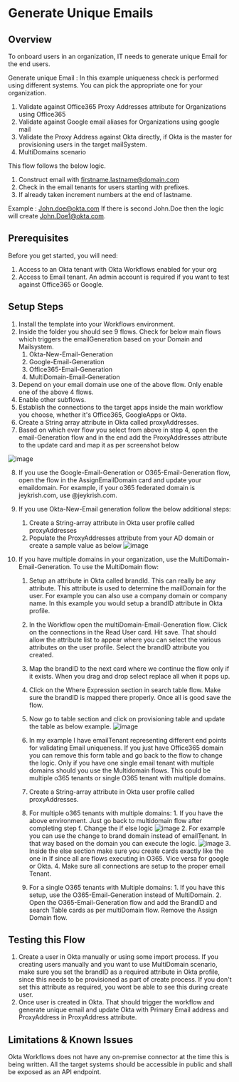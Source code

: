 # Generate Unique Emails


## Overview

To onboard users in an organization, IT needs to generate unique Email for the end users. 

Generate unique Email : In this example uniqueness check is performed using different systems. You can pick the appropriate one for your organization.
1. Validate against Office365 Proxy Addresses attribute for Organizations using Office365
2. Validate against Google email aliases for Organizations using google mail
3. Validate the Proxy Address against Okta directly, if Okta is the master for provisioning users in the target mailSystem.
4. MultiDomains scenario
    
This flow follows the below logic.
1. Construct email with firstname.lastname@domain.com
2. Check in the email tenants for users starting with prefixes.
3. If already taken increment numbers at the end of lastname.

Example : John.doe@okta.com If there is second John.Doe then the logic will create John.Doe1@okta.com.
    
## Prerequisites
Before you get started, you will need:

1. Access to an Okta tenant with Okta Workflows enabled for your org
2. Access to Email tenant. An admin account is required if you want to test against Office365 or Google.
 
           
## Setup Steps

1. Install the template into your Workflows environment.
2. Inside the folder you should see 9 flows. Check for below main flows which triggers the emailGeneration based on your Domain and Mailsystem. 
    1. Okta-New-Email-Generation
    2. Google-Email-Generation
    3. Office365-Email-Generation
    4. MultiDomain-Email-Generation
3. Depend on your email domain use one of the above flow. Only enable one of the above 4 flows.
4. Enable other subflows.
5. Establish the connections to the target apps inside the main workflow you choose, whether it's Office365, GoogleApps or Okta.
6. Create a String array attribute in Okta called proxyAddresses.
7. Based on which ever flow you select from above in step 4, open the email-Generation flow and in the end add the ProxyAddresses attribute to the update card and map it as per screenshot below

![image](https://user-images.githubusercontent.com/14205843/91586593-74fe7780-e90a-11ea-99c0-77e2c9449cac.png)


8. If you use the Google-Email-Generation or O365-Email-Generation flow, open the flow in the AssignEmailDomain card and update your emaildomain. For example, if your o365 federated domain is jeykrish.com, use @jeykrish.com. 
9. If you use Okta-New-Email generation follow the below additional steps:
    1. Create a String-array attribute in Okta user profile called proxyAddresses	
    2. Populate the ProxyAddresses attribute from your AD domain or create a sample value as below
       ![image](https://user-images.githubusercontent.com/14205843/91468480-eecd2d00-e846-11ea-800d-2014eef108ae.png)
       
10. If you have multiple domains in your organization, use the MultiDomain-Email-Generation. To use the MultiDomain flow:
      
    1. Setup an attribute in Okta called brandId. This can really be any attribute. This attribute is used to determine the mailDomain for the user. For example you can also use a company domain or company name. In this example you would setup a brandID attribute in Okta profile. 
      
    2. In the Workflow open the multiDomain-Email-Generation flow. Click on the connections in the Read User card. Hit save. That should allow the attribute list to appear where you can select the various attributes on the user profile. Select the brandID attribute you created.
      
    3. Map the brandID to the next card where we continue the flow only if it exists.  When you drag and drop select replace all when it pops up.
      
    4. Click on the Where Expression section in search table flow. Make sure the brandID is mapped there properly. Once all is good save the flow.
      
    5. Now go to table section and click on provisioning table and update the table as below example.
             ![image](https://user-images.githubusercontent.com/14205843/90940864-24949080-e3c5-11ea-875e-5ba3f8415238.png)
             
    6. In my example I have emailTenant representing different end points for validating Email uniqueness. If you just have Office365 domain you can remove this form table and go back to the flow to change the logic. Only if you have one single email tenant with multiple domains should you use the Multidomain flows. This could be multiple o365 tenants or single O365 tenant with multiple domains.
      1. Create a String-array attribute in Okta user profile called proxyAddresses. 	 
      2. For multiple o365 tenants with multiple domains:
                 1. If you have the above environment. Just go back to multidomain flow after completing step f. Change the if else logic
                 ![image](https://user-images.githubusercontent.com/14205843/91472543-77020100-e84c-11ea-942e-f1a1c02ac9d5.png)
                 2. For example you can use the change to brand domain instead of emailTenant. In that way based on the domain you can execute the logic.
                 ![image](https://user-images.githubusercontent.com/14205843/91472615-939e3900-e84c-11ea-9257-8edbedba8585.png)
                 3. Inside the else section make sure you create cards exactly like the one in If since all are flows executing in O365. Vice versa for google or Okta.
                 4. Make sure all connections are setup to the proper email Tenant.
      2. For a single O365 tenants with Multiple domains:
                 1. If you have this setup, use the O365-Email-Generation instead of MultiDomain.
                 2. Open the O365-Email-Generation flow and add the BrandID and search Table cards as per multiDomain flow. Remove the Assign Domain flow.


## Testing this Flow

1. Create a user in Okta manually or using some import process. If you creating users manually and you want to use MultiDomain scenario, make sure you set the brandID as a required attribute in Okta profile, since this needs to be provisioned as part of create process. If you don't set this attribute as required, you wont be able to see this during create user.
2. Once user is created in Okta. That should trigger the workflow and generate unique email and update Okta with Primary Email address and ProxyAddress in ProxyAddress attribute.


## Limitations & Known Issues
Okta Workflows does not have any on-premise connector at the time this is being written. All the target systems should be accessible in public and shall be exposed as an API endpoint.

